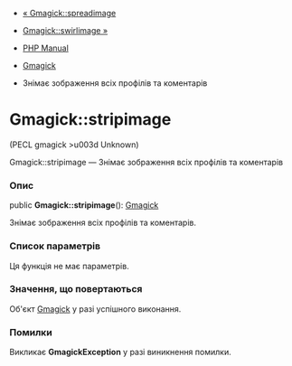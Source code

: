 - [« Gmagick::spreadimage](gmagick.spreadimage.md)
- [Gmagick::swirlimage »](gmagick.swirlimage.md)

- [PHP Manual](index.md)
- [Gmagick](class.gmagick.md)
- Знімає зображення всіх профілів та коментарів

# Gmagick::stripimage

(PECL gmagick \>u003d Unknown)

Gmagick::stripimage — Знімає зображення всіх профілів та коментарів

### Опис

public **Gmagick::stripimage**(): [Gmagick](class.gmagick.md)

Знімає зображення всіх профілів та коментарів.

### Список параметрів

Ця функція не має параметрів.

### Значення, що повертаються

Об'єкт [Gmagick](class.gmagick.md) у разі успішного виконання.

### Помилки

Викликає **GmagickException** у разі виникнення помилки.
